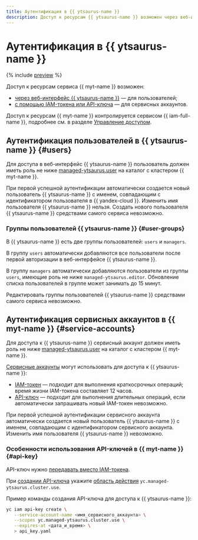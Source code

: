 ```yaml
---
title: Аутентификация в {{ ytsaurus-name }}
description: Доступ к ресурсам {{ ytsaurus-name }} возможен через веб-интерфейс (для пользователей) или с помощью API-ключа (для сервисных аккаунтов).
---
```


# Аутентификация в {{ ytsaurus-name }}

{% include [preview](../../_includes/managed-ytsaurus/note-preview.md) %}

Доступ к ресурсам сервиса {{ myt-name }} возможен:
* [через веб-интерфейс {{ ytsaurus-name }}](#users) — для пользователей;
* [с помощью IAM-токена или API-ключа](#service-accounts) — для сервисных аккаунтов.

Доступ к ресурсам {{ myt-name }} контролируется сервисом {{ iam-full-name }}, подробнее см. в разделе [Управление доступом](../security/index.md).

## Аутентификация пользователей в {{ ytsaurus-name }} {#users}

Для доступа в веб-интерфейс {{ ytsaurus-name }} пользователь должен иметь роль не ниже [managed-ytsaurus.user](../security/index.md#managed-ytsaurus-user) на каталог с кластером {{ myt-name }}.

При первой успешной аутентификации автоматически создается новый пользователь {{ ytsaurus-name }} с именем, совпадающим с идентификатором пользователя в {{ yandex-cloud }}. Изменить имя пользователя {{ ytsaurus-name }} нельзя. Создать нового пользователя {{ ytsaurus-name }} средствами самого сервиса невозможно.

### Группы пользователей {{ ytsaurus-name }} {#user-groups}

В {{ ytsaurus-name }} есть две группы пользователей: `users` и `managers`. 

В группу `users` автоматически добавляются все пользователи после первой авторизации в веб-интерфейсе {{ ytsaurus-name }}.

В группу `managers` автоматически добавляются пользователи из группы `users`, имеющие роль не ниже `managed-ytsaurus.editor`. Обновление списка пользователей в группе может занимать до 15 минут.

Редактировать группы пользователей {{ ytsaurus-name }} средствами самого сервиса невозможно.

## Аутентификация сервисных аккаунтов в {{ myt-name }} {#service-accounts}

Для доступа к {{ ytsaurus-name }} сервисный аккаунт должен иметь роль не ниже [managed-ytsaurus.user](../security/index.md#managed-ytsaurus-user) на каталог с кластером {{ myt-name }}. 

[Сервисные аккаунты](../../iam/concepts/users/service-accounts.md) могут использовать для доступа к {{ ytsaurus-name }}:
* [IAM-токен](../../iam/concepts/authorization/iam-token.md) — подходит для выполнения краткосрочных операций; время жизни IAM-токена составляет 12 часов.
* [API-ключ](../../iam/concepts/authorization/api-key.md) — подходит для выполнения длительных операций, если автоматически запрашивать новый IAM-токен невозможно.

При первой успешной аутентификации сервисного аккаунта автоматически создается новый пользователь {{ ytsaurus-name }} с именем, совпадающим с идентификатором сервисного аккаунта. Изменить имя пользователя {{ ytsaurus-name }} невозможно.

### Особенности использования API-ключей в {{ myt-name }} {#api-key}

API-ключ нужно [передавать вместо IAM-токена](../../iam/concepts/authorization/iam-token.md#use).

При [создании API-ключа](../../iam/operations/authentication/manage-api-keys.md#create-api-key) укажите [область действия](../../iam/concepts/authorization/api-key.md#scoped-api-keys) `yc.managed-ytsaurus.cluster.use`.

Пример команды создания API-ключа для доступа к {{ ytsaurus-name }}:

```bash
yc iam api-key create \
   --service-account-name <имя_сервисного_аккаунта> \
   --scopes yc.managed-ytsaurus.cluster.use \
   --expires-at <дата_и_время> \
   > api_key.yaml
```
